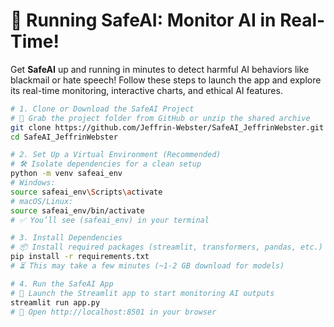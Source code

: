 # 🚀 Running SafeAI: Monitor AI in Real-Time!

Get **SafeAI** up and running in minutes to detect harmful AI behaviors like blackmail or hate speech! Follow these steps to launch the app and explore its real-time monitoring, interactive charts, and ethical AI features.

```bash
# 1. Clone or Download the SafeAI Project
# 📂 Grab the project folder from GitHub or unzip the shared archive
git clone https://github.com/Jeffrin-Webster/SafeAI_JeffrinWebster.git
cd SafeAI_JeffrinWebster

# 2. Set Up a Virtual Environment (Recommended)
# 🛠️ Isolate dependencies for a clean setup
python -m venv safeai_env
# Windows: 
source safeai_env\Scripts\activate
# macOS/Linux: 
source safeai_env/bin/activate
# ✅ You’ll see (safeai_env) in your terminal

# 3. Install Dependencies
# 📦 Install required packages (streamlit, transformers, pandas, etc.)
pip install -r requirements.txt
# ⏳ This may take a few minutes (~1-2 GB download for models)

# 4. Run the SafeAI App
# 🌟 Launch the Streamlit app to start monitoring AI outputs
streamlit run app.py
# 🎉 Open http://localhost:8501 in your browser


